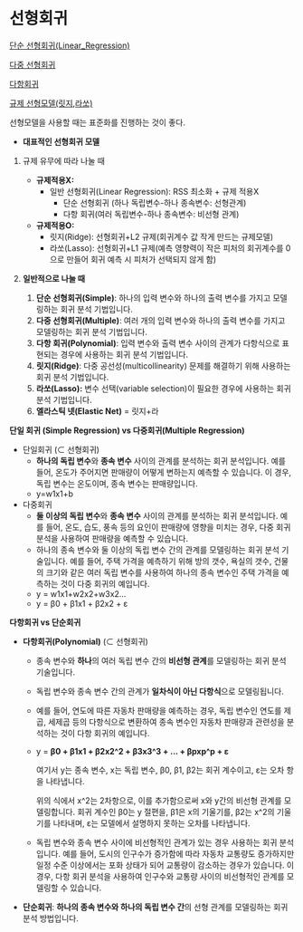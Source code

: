 # 선형회귀

[단순 선형회귀(Linear_Regression)](https://www.notion.so/Linear_Regression-6ed65cfb689e49b9a0617b81ffad3451)

[다중 선형회귀](https://www.notion.so/3d213ec675b542898fa4ec80911bcda3)

[다항회귀](https://www.notion.so/0274d9256eee41d3b8e6160d8c593190)

[규제 선형모델(릿지,라쏘)](https://www.notion.so/ef87c1afeba04ea9a73e504201e2340b)

선형모델을 사용할 때는 표준화를 진행하는 것이 좋다.

- **대표적인 선형회귀 모델**
1. 규제 유무에 따라 나눌 때
    - **규제적용X:**
        - 일반 선형회귀(Linear Regression): RSS 최소화 + 규제 적용X
            - 단순 선형회귀 (하나 독립변수-하나 종속변수: 선형관계)
            - 다항 회귀(여러 독립변수-하나 종속변수: 비선형 관계)
    - **규제적용O:**
        - 릿지(Ridge): 선형회귀+L2 규제(회귀계수 값 작게 만드는 규제모델)
        - 라쏘(Lasso): 선형회귀+L1 규제(예측 영향력이 작은 피처의 회귀계수를 0으로 만들어 회귀 예측 시 피처가 선택되지 않게 함)

1. **일반적으로 나눌 때**
    1. **단순 선형회귀(Simple)**: 하나의 입력 변수와 하나의 출력 변수를 가지고 모델링하는 회귀 분석 기법입니다.
    2. **다중 선형회귀(Multiple)**: 여러 개의 입력 변수와 하나의 출력 변수를 가지고 모델링하는 회귀 분석 기법입니다.
    3. **다항 회귀(Polynomial)**: 입력 변수와 출력 변수 사이의 관계가 다항식으로 표현되는 경우에 사용하는 회귀 분석 기법입니다.
    4. **릿지(Ridge)**: 다중 공선성(multicollinearity) 문제를 해결하기 위해 사용하는 회귀 분석 기법입니다.
    5. **라쏘(Lasso):** 변수 선택(variable selection)이 필요한 경우에 사용하는 회귀 분석 기법입니다.
    6. **엘라스틱 넷(Elastic Net)** = 릿지+라

**단일 회귀 (Simple Regression)  vs 다중회귀(Multiple Regression)**

- 단일회귀 (⊂ 선형회귀)
    - **하나의 독립 변수**와 **종속 변수** 사이의 관계를 분석하는 회귀 분석입니다. 예를 들어, 온도가 주어지면 판매량이 어떻게 변하는지 예측할 수 있습니다. 이 경우, 독립 변수는 온도이며, 종속 변수는 판매량입니다.
    - y=w1x1+b
- 다중회귀
    - **둘 이상의 독립 변수**와 **종속 변수** 사이의 관계를 분석하는 회귀 분석입니다. 예를 들어, 온도, 습도, 풍속 등의 요인이 판매량에 영향을 미치는 경우, 다중 회귀 분석을 사용하여 판매량을 예측할 수 있습니다.
    - 하나의 종속 변수와 둘 이상의 독립 변수 간의 관계를 모델링하는 회귀 분석 기술입니다. 예를 들어, 주택 가격을 예측하기 위해 방의 갯수, 욕실의 갯수, 건물의 크기와 같은 여러 독립 변수를 사용하여 하나의 종속 변수인 주택 가격을 예측하는 것이 다중 회귀의 예입니다.
    - y = w1x1+w2x2+w3x2…
    - y = β0 + β1x1 + β2x2 + ε

**다항회귀 vs 단순회귀**

- **다항회귀(Polynomial)** (⊂ 선형회귀)
    - 종속 변수와 **하나**의 여러 독립 변수 간의 **비선형 관계**를 모델링하는 회귀 분석 기술입니다.
    - 독립 변수와 종속 변수 간의 관계가 **일차식이 아닌 다항식**으로 모델링됩니다.
    - 예를 들어, 연도에 따른 자동차 판매량을 예측하는 경우, 독립 변수인 연도를 제곱, 세제곱 등의 다항식으로 변환하여 종속 변수인 자동차 판매량과 관련성을 분석하는 것이 다항 회귀의 예입니다.
    - y = **β0 + β1x1 + β2x2^2 + β3x3^3 + ... + βpxp^p + ε**
        
        여기서 y는 종속 변수, x는 독립 변수, β0, β1, β2는 회귀 계수이고, ε는 오차 항을 나타냅니다.
        
        위의 식에서 x^2는 2차항으로, 이를 추가함으로써 x와 y간의 비선형 관계를 모델링합니다. 회귀 계수인 β0는 y 절편을, β1은 x의 기울기를, β2는 x^2의 기울기를 나타내며, ε는 모델에서 설명하지 못하는 오차를 나타냅니다.
        
    - 독립 변수와 종속 변수 사이에 비선형적인 관계가 있는 경우 사용하는 회귀 분석입니다. 예를 들어, 도시의 인구수가 증가함에 따라 자동차 교통량도 증가하지만 일정 수준 이상에서는 포화 상태가 되어 교통량이 감소하는 경우가 있습니다. 이 경우, 다항 회귀 분석을 사용하여 인구수와 교통량 사이의 비선형적인 관계를 모델링할 수 있습니다.
- **단순회귀**: **하나의 종속 변수와 하나의 독립 변수 간**의 선형 관계를 모델링하는 회귀 분석 방법입니다.